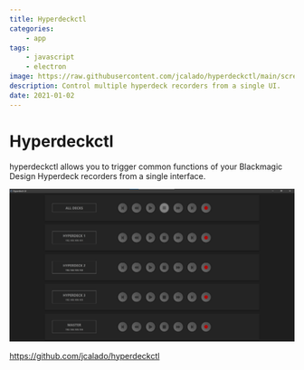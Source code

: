 ```yaml
---
title: Hyperdeckctl
categories:
    - app
tags: 
    - javascript
    - electron
image: https://raw.githubusercontent.com/jcalado/hyperdeckctl/main/screenshots/screenshot01.png
description: Control multiple hyperdeck recorders from a single UI.
date: 2021-01-02
---
```


# Hyperdeckctl

hyperdeckctl allows you to trigger common functions of your Blackmagic Design Hyperdeck recorders from a single interface.

![preview](https://raw.githubusercontent.com/jcalado/hyperdeckctl/main/screenshots/screenshot01.png)

https://github.com/jcalado/hyperdeckctl
